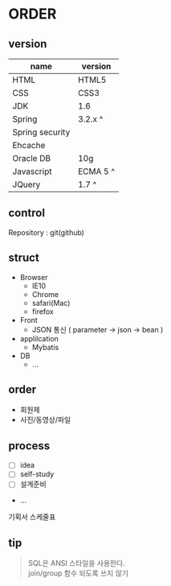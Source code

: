 # ORDER
## version
name | version
---|---
HTML | HTML5 
CSS | CSS3
JDK | 1.6
Spring | 3.2.x ^
Spring security | 
Ehcache |
Oracle DB | 10g
Javascript | ECMA 5 ^
JQuery | 1.7 ^

## control
Repository : git(github)

## struct
- Browser 
    - IE10
    - Chrome
    - safari(Mac)
    - firefox
- Front
    - JSON 통신 ( parameter -> json -> bean )
- applilcation
    - Mybatis
- DB
    - ...

## order
- 회원제
- 사진/동영상/파일

## process
- [ ] idea
- [ ] self-study
- [ ] 설계준비
- ...

기획서 스케줄표

## tip
> SQL은 ANSI 스타일을 사용한다. <br>
> join/group 함수 되도록 쓰지 않기 <br>
